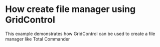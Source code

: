 # How create file manager using GridControl


<p>This example demonstrates how GridControl can be used to create a file manager like Total Commander<br />
</p>

<br/>


